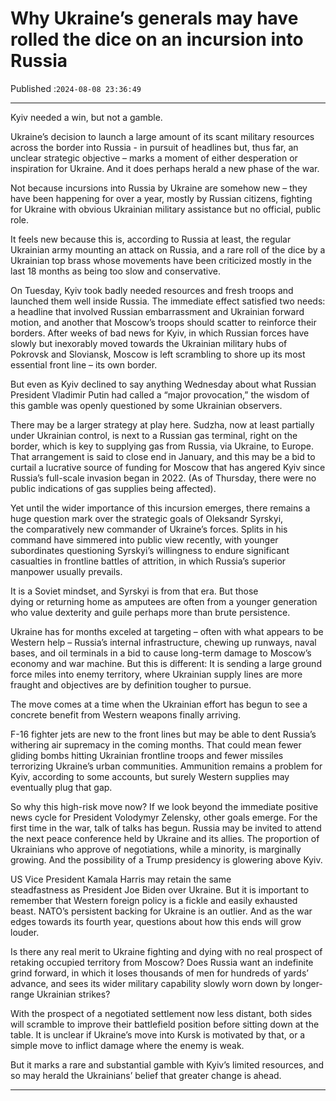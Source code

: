# Why Ukraine’s generals may have rolled the dice on an incursion into Russia

Published :`2024-08-08 23:36:49`

---

Kyiv needed a win, but not a gamble.

Ukraine’s decision to launch a large amount of its scant military resources across the border into Russia - in pursuit of headlines but, thus far, an unclear strategic objective – marks a moment of either desperation or inspiration for Ukraine. And it does perhaps herald a new phase of the war.

Not because incursions into Russia by Ukraine are somehow new – they have been happening for over a year, mostly by Russian citizens, fighting for Ukraine with obvious Ukrainian military assistance but no official, public role.

It feels new because this is, according to Russia at least, the regular Ukrainian army mounting an attack on Russia, and a rare roll of the dice by a Ukrainian top brass whose movements have been criticized mostly in the last 18 months as being too slow and conservative.

On Tuesday, Kyiv took badly needed resources and fresh troops and launched them well inside Russia. The immediate effect satisfied two needs: a headline that involved Russian embarrassment and Ukrainian forward motion, and another that Moscow’s troops should scatter to reinforce their borders. After weeks of bad news for Kyiv, in which Russian forces have slowly but inexorably moved towards the Ukrainian military hubs of Pokrovsk and Sloviansk, Moscow is left scrambling to shore up its most essential front line – its own border.

But even as Kyiv declined to say anything Wednesday about what Russian President Vladimir Putin had called a “major provocation,” the wisdom of this gamble was openly questioned by some Ukrainian observers.

There may be a larger strategy at play here. Sudzha, now at least partially under Ukrainian control, is next to a Russian gas terminal, right on the border, which is key to supplying gas from Russia, via Ukraine, to Europe. That arrangement is said to close end in January, and this may be a bid to curtail a lucrative source of funding for Moscow that has angered Kyiv since Russia’s full-scale invasion began in 2022. (As of Thursday, there were no public indications of gas supplies being affected).

Yet until the wider importance of this incursion emerges, there remains a huge question mark over the strategic goals of Oleksandr Syrskyi, the comparatively new commander of Ukraine’s forces. Splits in his command have simmered into public view recently, with younger subordinates questioning Syrskyi’s willingness to endure significant casualties in frontline battles of attrition, in which Russia’s superior manpower usually prevails.

It is a Soviet mindset, and Syrskyi is from that era. But those dying or returning home as amputees are often from a younger generation who value dexterity and guile perhaps more than brute persistence.

Ukraine has for months exceled at targeting – often with what appears to be Western help – Russia’s internal infrastructure, chewing up runways, naval bases, and oil terminals in a bid to cause long-term damage to Moscow’s economy and war machine. But this is different: It is sending a large ground force miles into enemy territory, where Ukrainian supply lines are more fraught and objectives are by definition tougher to pursue.

The move comes at a time when the Ukrainian effort has begun to see a concrete benefit from Western weapons finally arriving.

F-16 fighter jets are new to the front lines but may be able to dent Russia’s withering air supremacy in the coming months. That could mean fewer gliding bombs hitting Ukrainian frontline troops and fewer missiles terrorizing Ukraine’s urban communities. Ammunition remains a problem for Kyiv, according to some accounts, but surely Western supplies may eventually plug that gap.

So why this high-risk move now? If we look beyond the immediate positive news cycle for President Volodymyr Zelensky, other goals emerge. For the first time in the war, talk of talks has begun. Russia may be invited to attend the next peace conference held by Ukraine and its allies. The proportion of Ukrainians who approve of negotiations, while a minority, is marginally growing. And the possibility of a Trump presidency is glowering above Kyiv.

US Vice President Kamala Harris may retain the same steadfastness as President Joe Biden over Ukraine. But it is important to remember that Western foreign policy is a fickle and easily exhausted beast. NATO’s persistent backing for Ukraine is an outlier. And as the war edges towards its fourth year, questions about how this ends will grow louder.

Is there any real merit to Ukraine fighting and dying with no real prospect of retaking occupied territory from Moscow? Does Russia want an indefinite grind forward, in which it loses thousands of men for hundreds of yards’ advance, and sees its wider military capability slowly worn down by longer-range Ukrainian strikes?

With the prospect of a negotiated settlement now less distant, both sides will scramble to improve their battlefield position before sitting down at the table. It is unclear if Ukraine’s move into Kursk is motivated by that, or a simple move to inflict damage where the enemy is weak.

But it marks a rare and substantial gamble with Kyiv’s limited resources, and so may herald the Ukrainians’ belief that greater change is ahead.

---

